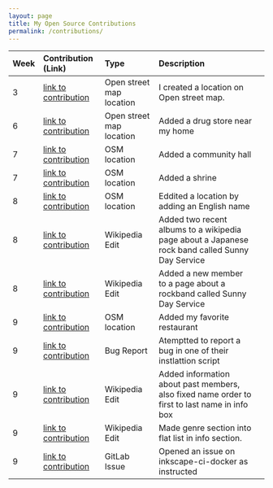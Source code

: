```yaml
---
layout: page
title: My Open Source Contributions
permalink: /contributions/
---
```


<!--
The first column, Contribution, must be a hyperlink to the actual contribution,
such as the Wikipedia edit or pull request, etc., with a suitable name.
Type of the contribution should be "Wikipedia edit", "OpenStreet Map feature",
"Project Documentation", "Project Code", "Blog Edit", etc.

The Description should include a brief summary of what you did.

Replace the first row below with your contribution and add new ones below it
following the same syntax.

-->





| Week | Contribution (Link)                                                                                | Type                     | Description                              |    |
|:-----|:---------------------------------------------------------------------------------------------------|:-------------------------|:-----------------------------------------|:---|
| 3    | [link to contribution](https://www.openstreetmap.org/user/Ks5810/history)                          | Open street map location | I created a location on Open street map. |    |
| 6    | [link to contribution](https://www.openstreetmap.org/changeset/81890437#map=19/34.74174/137.39309) | Open street map location | Added a drug store near my home          |    |
| 7    | [link to contribution](https://www.openstreetmap.org/changeset/82315498)                           | OSM location             | Added a community hall                   |    |
| 7    | [link to contribution](https://www.openstreetmap.org/changeset/82316134)                                                                           | OSM location  | Added a shrine |  |
| 8 | [link to contribution](https://www.openstreetmap.org/changeset/82410632#map=17/34.73589/137.40507)| OSM location|Eddited a location by adding an English name |
|8|[link to contribution](https://en.wikipedia.org/w/index.php?title=Sunny_Day_Service&oldid=946687467)|Wikipedia Edit|Added two recent albums to a wikipedia page about a Japanese rock band called Sunny Day Service||
8 |[link to contribution](https://en.wikipedia.org/w/index.php?title=Sunny_Day_Service&oldid=946689317)|Wikipedia Edit|Added a new member to a page about a rockband called Sunny Day Service|
| 9 |[link to contribution](https://www.openstreetmap.org/changeset/82622696)|OSM location| Added my favorite restaurant | |
| 9 | [link to contribution ](https://lists.inkscape.org/hyperkitty/list/inkscape-devel@lists.inkscape.org/thread/ITRKF6V5WT4FDZF6PIBUOSNHD5H4YBBZ/)| Bug Report| Atemptted to report a bug in one of their instlattion script |
| 9 | [link to contribution](https://en.wikipedia.org/w/index.php?title=Sunny_Day_Service&oldid=948035018)| Wikipedia Edit | Added information about past members, also fixed name order to first to last name in info box | |
| 9 | [link to contribution](https://en.wikipedia.org/w/index.php?title=Sunny_Day_Service&oldid=948036219)| Wikipedia Edit | Made genre section into flat list in info section.| ||||
| 9 | [link to contribution ](https://gitlab.com/inkscape/inkscape-ci-docker/-/issues/4)| GitLab Issue | Opened an issue on inkscape-ci-docker as instructed | |

